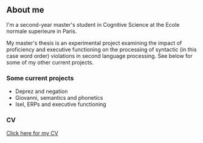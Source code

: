 ## About me
I'm a second-year master's student in Cognitive Science at the Ecole normale superieure in Paris.

My master's thesis is an experimental project examining the impact of proficiency and executive functioning on the processing of syntactic (in this case word order) violations in second language processing. See below for some of my other current projects.


### Some current projects

- Deprez and negation
- Giovanni, semantics and phonetics
- Isel, ERPs and executive functioning

### CV
[Click here for my CV](https://jdyeaton27.github.io/CV_YEATON.pdf)

